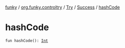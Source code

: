 [funky](../../../index.md) / [org.funky.controltry](../../index.md) / [Try](../index.md) / [Success](index.md) / [hashCode](.)

# hashCode

`fun hashCode(): `[`Int`](https://kotlinlang.org/api/latest/jvm/stdlib/kotlin/-int/index.html)